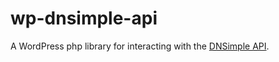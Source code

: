 # wp-dnsimple-api
A WordPress php library for interacting with the [DNSimple API](https://developer.dnsimple.com/v1/).
